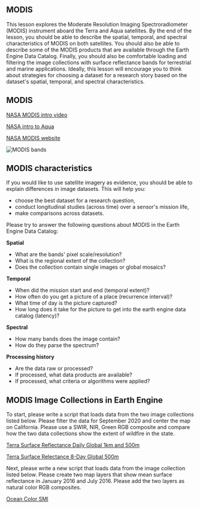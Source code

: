 ## MODIS  

This lesson explores the Moderate Resolution Imaging Spectroradiometer (MODIS) instrument aboard the Terra and Aqua satellites. By the end of the lesson, you should be able to describe the spatial, temporal, and spectral characteristics of MODIS on both satellites. You should also be able to describe some of the MODIS products that are available through the Earth Engine Data Catalog. Finally, you should also be comfortable loading and filtering the image collections with surface reflectance bands for terrestrial and marine applications. Ideally, this lesson will encourage you to think about strategies for choosing a dataset for a research story based on the dataset's spatial, temporal, and spectral characteristics.   

## MODIS

[NASA MODIS intro video](https://www.youtube.com/watch?v=X16cfGPL2wA)

[NASA intro to Aqua](https://www.youtube.com/watch?v=unlfchZaRo0)

[NASA MODIS website](https://modis.gsfc.nasa.gov/about/)  

![MODIS bands](https://geol260.academic.wlu.edu/files/lecture_notes/C6AXwkmU0AEct5P.jpg)

## MODIS characteristics     

If you would like to use satellite imagery as evidence, you should be able to explain differences in image datasets. This will help you:  

- choose the best dataset for a research question,  
- conduct longitudinal studies (across time) over a sensor's mission life,
- make comparisons across datasets.  

Please try to answer the following questions about MODIS in the Earth Engine Data Catalog:

__Spatial__  

- What are the bands' pixel scale/resolution?  
- What is the regional extent of the collection?  
- Does the collection contain single images or global mosaics?  

__Temporal__  

- When did the mission start and end (temporal extent)?  
- How often do you get a picture of a place (recurrence interval)?  
- What time of day is the picture captured?  
- How long does it take for the picture to get into the earth engine data catalog (latency)?  

__Spectral__   

- How many bands does the image contain?  
- How do they parse the spectrum?  

__Processing history__  
- Are the data raw or processed?  
- If processed, what data products are available?  
- If processed, what criteria or algorithms were applied?  

## MODIS Image Collections in Earth Engine  

To start, please write a script that loads data from the two image collections listed below. Please filter the data for September 2020 and center the map on California. Please use a SWIR, NIR, Green RGB composite and compare how the two data collections show the extent of wildfire in the state.      

[Terra Surface Reflectance Daily Global 1km and 500m](https://developers.google.com/earth-engine/datasets/catalog/MODIS_006_MOD09GA)  


[Terra Surface Relectance 8-Day Global 500m](https://developers.google.com/earth-engine/datasets/catalog/MODIS_006_MOD09A1)   

Next, please write a new script that loads data from the image collection listed below. Please create two map layers that show mean surface reflectance in January 2016 and July 2016. Please add the two layers as natural color RGB composites.    

[Ocean Color SMI](https://developers.google.com/earth-engine/datasets/catalog/NASA_OCEANDATA_MODIS-Aqua_L3SMI?hl=en)
